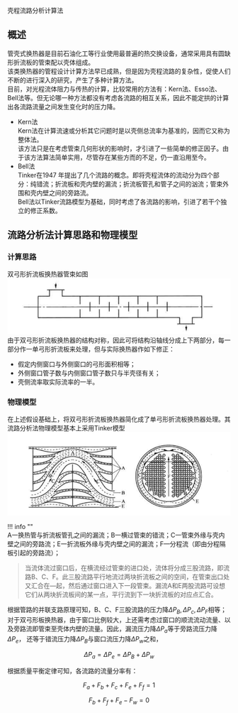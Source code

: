 壳程流路分析计算法

## 概述

管壳式换热器是目前石油化工等行业使用最普遍的热交换设备，通常采用具有圆缺形折流板的管束配以壳体组成。    
该类换热器的管程设计计算方法早已成熟，但是因为壳程流路的复杂性，促使人们不断的进行深入的研究，产生了多种计算方法。  
目前，对光程流体阻力与传热的计算，比较常用的方法有：Kern法、Esso法、Bell法等。但无论哪一种方法都没有考虑各流路的相互关系，因此不能定拱的计算出各流路流量之间发生变化时的压力降。    

* Kern法    
    Kern法在计算流速或分析其它问题时是以壳侧总流率为基准的，因而它又称为整体法。    
    该方法只是在考虑管束几何形状的影响时，才引进了一些简单的修正因子。由于该方法算法简单实用，尽管存在某些方而的不足，仍一直沿用至今。  
* Bell法    
    Tinker在1947 年提出了几个流路的概念。即将壳程流体的流动分为四个部分：纯错流；折流板和壳内壁的漏流；折流板管孔和管子之间的汹流；管束外围和壳内壁之间的旁路流。   
    Bell法以Tinker流路模型为基础，同时考虑了各流路的影响，引进了若干个独立的修正系数。  


## 流路分析法计算思路和物理模型
### 计算思路
双弓形折流板换热器管束如图  
![双弓形折流板换热器](img\双弓形折流板.PNG)    
由于双弓形折流板换热器的结构对称，因此可将结构沿轴线分成上下两部分，每一部分作一单弓形折流板来处理，但与实际换热器作如下修正：  

* 假定内侧窗口与外侧窗口的弓形面积相等；  
* 外侧窗口管子数与内侧窗口管子数只与半壳径有关；  
* 壳侧流率取实际流率的一半。  

### 物理模型
在上述假设基础上，将双弓形折流板换热器简化成了单弓形折流板换热器处理。其流路分析法物理模型基本上采用Tinker模型  
![壳程流路分布图](img\流路分析.PNG)     

!!! info ""     
    A一换热管与折流板管孔之间的漏流；B一横过管束的错流；C一管束外缘与壳内壁之间的旁路流；E一折流板外缘与壳内壁之间的漏流；F—分程流（即由分程隔板引起的旁路流）；    

>当流体流过窗口后，在横流经过管束的进口处，流体将分成三股流路，即流路B、C、F。此三股流路平行地流过两块折流板之间的空间，在管束出口处又汇合在—起，然后通过窗口进入下一段管束。漏流A和E两股流路可设想它们从两块折流板间的某一点，平行流到下一块折流板的对应点汇合。   

根据管路的并联支路原理可知，B、C、F三股流路的压力降$\Delta P_B , \Delta P_c , \Delta P_F$相等；对于双弓形板换热器，由于窗口比例较大，上还需考虑过窗口的顺流流动流量、以及旁路流即管束至壳体内壁的流量。因此，漏流压力降$\Delta P_a$等于旁路流压力降$\Delta P_e$， 还等于错流压力降$\Delta P_B$与窗口流压力降$\Delta P_w$之和，  

$$ \Delta P_a = \Delta P_e = \Delta P_B +\Delta P_w $$

根据质量平衡定律可知，各流路的流量分率有：    

$$ F_a +F_b + F_c + F_e + F_f =1 $$

$$ F_b + F_f + F_e - F_w = 0$$








